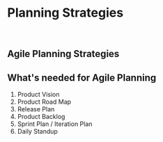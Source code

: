 # Planning Strategies

<br>

## Agile Planning Strategies

## What's needed for Agile Planning

1. Product Vision
2. Product Road Map
3. Release Plan
4. Product Backlog
5. Sprint Plan / Iteration Plan
6. Daily Standup
